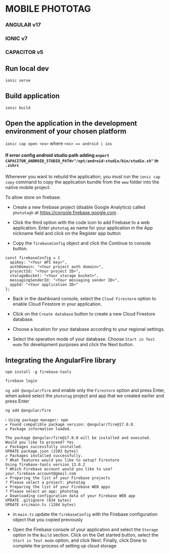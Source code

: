 # MOBILE PHOTOTAG

### ANGULAR v17

### IONIC v7

### CAPACITOR v5

## Run local dev

`ionic serve`

## Build application

`ionic build`

## Open the application in the development environment of your chosen platform

`ionic cap open <os>` where `<os> == android | ios`

#### If error config android studio path adding `export CAPACITOR_ANDROID_STUDIO_PATH="/opt/android-studio/bin/studio.sh"` in `.zshrc`

Whenever you want to rebuild the application, you must run the `ionic cap copy` command to copy the application bundle from the `www` folder into the native mobile project.

To allow store on firebase:

- Create a new firebase project (disable Google Analytics) called `phototagh` at https://console.firebase.google.com .

- Click the third option with the code icon to add Firebase to a web application. Enter `phototag` as name for your application in the App nickname field and click on the Register app button

- Copy the `firebaseConfig` object and click the Continue to console button.

```
const firebaseConfig = {
  apiKey: "<Your API key>",
  authDomain: "<Your project auth domain>",
  projectId: "<Your project ID>",
  storageBucket: "<Your storage bucket>",
  messagingSenderId: "<Your messaging sender ID>",
  appId: "<Your application ID>"
};
```

- Back in the dashboard console, select the `Cloud Firestore` option to enable Cloud Firestore in your application.

- Click on the `Create database` button to create a new Cloud Firestore database.

- Choose a location for your database according to your regional settings.

- Select the operation mode of your database. Choose `Start in Test mode` for development purposes and click the Next button.

## Integrating the AngularFire library

`npm install -g firebase-tools`

`firebase login`

`ng add @angular/fire` and enable only the `Firestore` option and press Enter, when asked select the `phototag` project and app that we created earlier and press Enter

```
ng add @angular/fire

ℹ Using package manager: npm
✔ Found compatible package version: @angular/fire@17.0.0.
✔ Package information loaded.

The package @angular/fire@17.0.0 will be installed and executed.
Would you like to proceed? Yes
✔ Packages successfully installed.
UPDATE package.json (2203 bytes)
✔ Packages installed successfully.
? What features would you like to setup? Firestore
Using firebase-tools version 13.0.2
? Which Firebase account would you like to use? your.firebase.account@gmail.com
✔ Preparing the list of your Firebase projects
? Please select a project: phototag
✔ Preparing the list of your Firebase WEB apps
? Please select an app: phototag
✔ Downloading configuration data of your Firebase WEB app
UPDATE .gitignore (834 bytes)
UPDATE src/main.ts (1204 bytes)
```

- in `main.ts` update the `firebaseConfig` with the Firebase configuration object that you copied previously

- Open the Firebase console of your application and select the `Storage` option in the `Build` section. Click on the Get started button, select the `Start in Test mode` option, and click Next. Finally, click Done to complete the process of setting up cloud storage